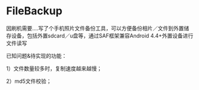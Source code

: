 # FileBackup

因刷机需要....写了个手机照片文件备份工具，可以方便备份相片／文件到外置储存设备，包括外置sdcard／u盘等，通过SAF框架兼容Android 4.4+外置设备进行文件读写

已知问题&待实现的功能：

1）文件数量较多时，复制速度越来越慢；

2）md5文件校验；
